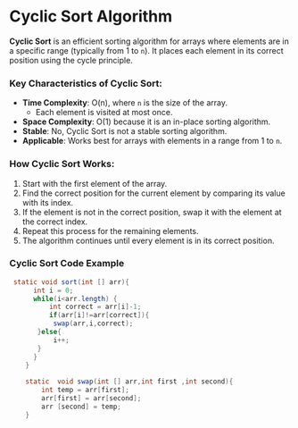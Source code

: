 # Cyclic Sort Algorithm

**Cyclic Sort** is an efficient sorting algorithm for arrays where elements are in a specific range (typically from 1 to `n`). It places each element in its correct position using the cycle principle.

### Key Characteristics of Cyclic Sort:
- **Time Complexity**: O(n), where `n` is the size of the array.
  - Each element is visited at most once.
- **Space Complexity**: O(1) because it is an in-place sorting algorithm.
- **Stable**: No, Cyclic Sort is not a stable sorting algorithm.
- **Applicable**: Works best for arrays with elements in a range from 1 to `n`.

### How Cyclic Sort Works:
1. Start with the first element of the array.
2. Find the correct position for the current element by comparing its value with its index.
3. If the element is not in the correct position, swap it with the element at the correct index.
4. Repeat this process for the remaining elements.
5. The algorithm continues until every element is in its correct position.

### Cyclic Sort Code Example

```java
 static void sort(int [] arr){
      int i = 0;
      while(i<arr.length) {
          int correct = arr[i]-1;
          if(arr[i]!=arr[correct]){
           swap(arr,i,correct);
       }else{
           i++;
       }
      }
    }
    
    static  void swap(int [] arr,int first ,int second){
        int temp = arr[first];
        arr[first] = arr[second];
        arr [second] = temp;
    }
```